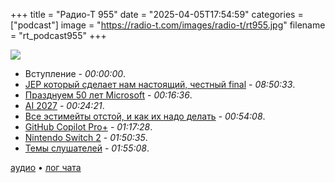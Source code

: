 +++
title = "Радио-Т 955"
date = "2025-04-05T17:54:59"
categories = ["podcast"]
image = "https://radio-t.com/images/radio-t/rt955.jpg"
filename = "rt_podcast955"
+++

![](https://radio-t.com/images/radio-t/rt955.jpg)

- Вступление - *00:00:00*.
- [JEP который сделает нам настоящий, честный final](https://openjdk.org/jeps/8349536) - *08:50:33*.
- [Празднуем 50 лет Microsoft](https://www.gatesnotes.com/meet-bill/source-code/reader/microsoft-original-source-code) - *00:16:36*.
- [AI 2027](https://ai-2027.com/) - *00:24:21*.
- [Все эстимейты отстой, и как их надо делать](https://newsletter.techworld-with-milan.com/p/all-estimations-are-wrong-but-none) - *00:54:08*.
- [GitHub Copilot Pro+](https://github.blog/changelog/2025-04-04-announcing-github-copilot-pro/) - *01:17:28*.
- [Nintendo Switch 2](https://www.theverge.com/nintendo/642420/nintendo-switch-2-hands-on-preview) - *01:50:35*.
- [Темы слушателей](https://radio-t.com/p/2025/04/03/prep-955/) - *01:55:08*.


[аудио](https://cdn.radio-t.com/rt_podcast955.mp3) • [лог чата](https://chat.radio-t.com/logs/radio-t-955.html)
<audio src="https://cdn.radio-t.com/rt_podcast955.mp3" preload="none"></audio>
